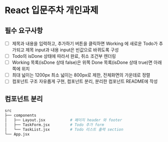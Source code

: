 # React 입문주차 개인과제

## 필수 요구사항

- [ ] 제목과 내용을 입력하고, 추가하기 버튼을 클릭하면 Working 에 새로운 Todo가 추가되고 제목 input과 내용 input은 빈값으로 바뀌도록 구성
- [ ] Todo의 isDone 상태에 따라서 완료, 취소 조건부 렌더링
- [ ] Working 목록(isDone 상태 false)은 위쪽 Done 목록(isDone 상태 true)면 아래쪽에 위치
- [ ] 최대 넓이는 1200px 최소 넓이는 800px로 제한, 전체화면의 가운데로 정렬
- [ ] 컴포넌트 구조 자유롭게 구현, 컴포넌트 분리, 분리한 컴포넌트 README에 작성

## 컴포넌트 분리

```bash
src
├── components
│   ├── Layout.jsx           # 페이지 header 와 footer
│   ├── TaskForm.jsx         # Todo 추가 form
│   └── TaskList.jsx         # Todo 리스트 출력 section
└── App.jsx
```

